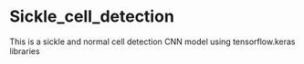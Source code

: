 # Sickle_cell_detection
This is a sickle and normal cell detection CNN model using tensorflow.keras libraries

